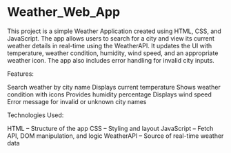 # Weather_Web_App
This project is a simple Weather Application created using HTML, CSS, and JavaScript. The app allows users to search for a city and view its current weather details in real-time using the WeatherAPI. It  updates the UI with temperature, weather condition, humidity, wind speed, and an appropriate weather icon. The app also includes error handling for invalid city inputs.

 Features:

   Search weather by city name
   Displays current temperature 
   Shows weather condition with icons
   Provides humidity percentage
   Displays wind speed
   Error message for invalid or unknown city names

Technologies Used:

   HTML – Structure of the app
   CSS – Styling and layout
   JavaScript – Fetch API, DOM manipulation, and logic
   WeatherAPI – Source of real-time weather data
